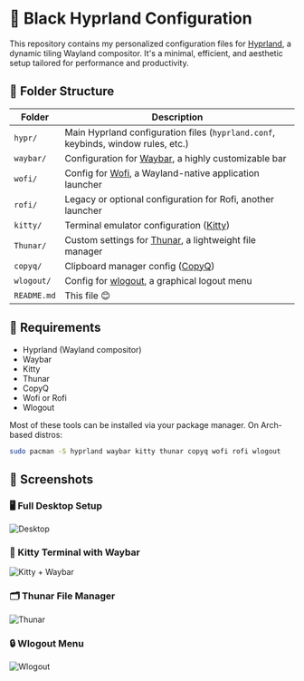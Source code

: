 # 🌟 Black Hyprland Configuration

This repository contains my personalized configuration files for [Hyprland](https://github.com/hyprwm/Hyprland), a dynamic tiling Wayland compositor. It's a minimal, efficient, and aesthetic setup tailored for performance and productivity.

## 📁 Folder Structure

| Folder     | Description                                         |
|------------|-----------------------------------------------------|
| `hypr/`    | Main Hyprland configuration files (`hyprland.conf`, keybinds, window rules, etc.) |
| `waybar/`  | Configuration for [Waybar](https://github.com/Alexays/Waybar), a highly customizable bar |
| `wofi/`    | Config for [Wofi](https://hg.sr.ht/~scoopta/wofi), a Wayland-native application launcher |
| `rofi/`    | Legacy or optional configuration for Rofi, another launcher |
| `kitty/`   | Terminal emulator configuration ([Kitty](https://sw.kovidgoyal.net/kitty/)) |
| `Thunar/`  | Custom settings for [Thunar](https://docs.xfce.org/xfce/thunar/start), a lightweight file manager |
| `copyq/`   | Clipboard manager config ([CopyQ](https://hluk.github.io/CopyQ/)) |
| `wlogout/` | Config for [wlogout](https://github.com/ArtsyMacaw/wlogout), a graphical logout menu |
| `README.md`| This file 😊 |

## 🔧 Requirements

- Hyprland (Wayland compositor)
- Waybar
- Kitty
- Thunar
- CopyQ
- Wofi or Rofi
- Wlogout

Most of these tools can be installed via your package manager. On Arch-based distros:

```bash
sudo pacman -S hyprland waybar kitty thunar copyq wofi rofi wlogout
```

## 📸 Screenshots

### 🖥️ Full Desktop Setup
![Desktop](https://github.com/user-attachments/assets/a50d133a-5729-4105-af56-2c9350a12f82)

### 🧮 Kitty Terminal with Waybar
![Kitty + Waybar](https://github.com/user-attachments/assets/2a9e1025-f854-416e-8f9f-44caf10fbc76)

### 🗂️ Thunar File Manager
![Thunar](https://github.com/user-attachments/assets/7821ca07-1ae6-40be-b55e-080e03641ed2)

### 🔒 Wlogout Menu
![Wlogout](https://github.com/user-attachments/assets/87030396-5b35-4b72-b2d5-0f4d3cdff593)
